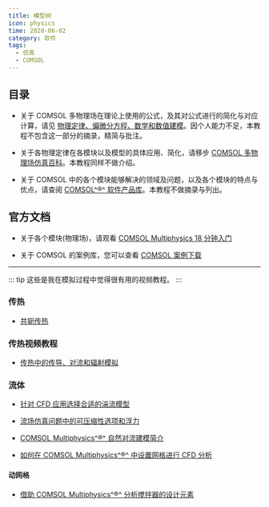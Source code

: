 ```yaml
---
title: 模型树
icon: physics
time: 2020-06-02
category: 软件
tags:
  - 仿真
  - COMSOL
---
```


## 目录

- 关于 COMSOL 多物理场在理论上使用的公式，及其对公式进行的简化与对应计算，请见 [物理定律、偏微分方程、数学和数值建模](http://cn.comsol.com/multiphysics/introduction-to-physics-pdes-and-numerical-modeling)。因个人能力不足，本教程不包含这一部分的摘录，精简与批注。

- 关于各物理定律在各模块以及模型的具体应用、简化，请移步 [COMSOL 多物理场仿真百科](http://cn.comsol.com/multiphysics/)。本教程同样不做介绍。

- 关于 COMSOL 中的各个模块能够解决的领域及问题，以及各个模块的特点与优点，请查阅 [COMSOL^®^ 软件产品库](https://cn.comsol.com/products)。本教程不做摘录与列出。

## 官方文档

- 关于各个模块(物理场)，请观看 [COMSOL Multiphysics 18 分钟入门](http://cn.comsol.com/video/basics-comsol-multiphysics-18-minutes)

- 关于 COMSOL 的案例库，您可以查看 [COMSOL 案例下载](https://cn.comsol.com/models)

---

::: tip
这些是我在模拟过程中觉得很有用的视频教程。
:::

### 传热

- [共轭传热](https://cn.comsol.com/blogs/conjugate-heat-transfer/)

### 传热视频教程

- [传热中的传导、对流和辐射模拟](https://cn.comsol.com/video/conduction-convection-radiation-heat-transfer)

### 流体

- [针对 CFD 应用选择合适的湍流模型](https://cn.comsol.com/blogs/which-turbulence-model-should-choose-cfd-application/)

- [流场仿真问题中的可压缩性选项和浮力](https://cn.comsol.com/blogs/compressibility-options-and-buoyancy-forces-for-flow-simulations/)

- [COMSOL Multiphysics^®^ 自然对流建模简介](http://cn.comsol.com/blogs/introduction-to-modeling-natural-convection-in-comsol-multiphysics/)

- [如何在 COMSOL Multiphysics^®^ 中设置网格进行 CFD 分析](http://cn.comsol.com/blogs/how-to-set-up-a-mesh-in-comsol-multiphysics-for-cfd-analyses/)

#### 动网格

- [借助 COMSOL Multiphysics^®^ 分析搅拌器的设计元素](https://cn.comsol.com/blogs/analyze-a-mixers-design-elements-with-comsol-multiphysics/)
